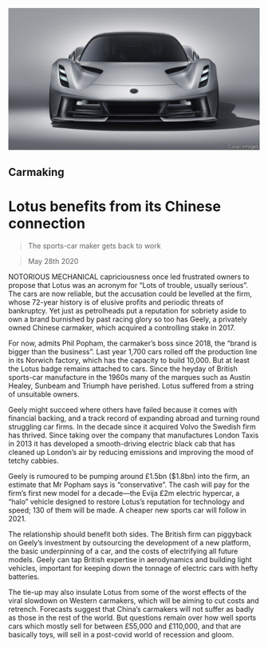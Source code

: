 ![](./images/20200530_BRP504.jpg)

## Carmaking

# Lotus benefits from its Chinese connection

> The sports-car maker gets back to work

> May 28th 2020

NOTORIOUS MECHANICAL capriciousness once led frustrated owners to propose that Lotus was an acronym for “Lots of trouble, usually serious”. The cars are now reliable, but the accusation could be levelled at the firm, whose 72-year history is of elusive profits and periodic threats of bankruptcy. Yet just as petrolheads put a reputation for sobriety aside to own a brand burnished by past racing glory so too has Geely, a privately owned Chinese carmaker, which acquired a controlling stake in 2017.

For now, admits Phil Popham, the carmaker’s boss since 2018, the “brand is bigger than the business”. Last year 1,700 cars rolled off the production line in its Norwich factory, which has the capacity to build 10,000. But at least the Lotus badge remains attached to cars. Since the heyday of British sports-car manufacture in the 1960s many of the marques such as Austin Healey, Sunbeam and Triumph have perished. Lotus suffered from a string of unsuitable owners.

Geely might succeed where others have failed because it comes with financial backing, and a track record of expanding abroad and turning round struggling car firms. In the decade since it acquired Volvo the Swedish firm has thrived. Since taking over the company that manufactures London Taxis in 2013 it has developed a smooth-driving electric black cab that has cleaned up London’s air by reducing emissions and improving the mood of tetchy cabbies.

Geely is rumoured to be pumping around £1.5bn ($1.8bn) into the firm, an estimate that Mr Popham says is “conservative”. The cash will pay for the firm’s first new model for a decade—the Evija £2m electric hypercar, a “halo” vehicle designed to restore Lotus’s reputation for technology and speed; 130 of them will be made. A cheaper new sports car will follow in 2021.

The relationship should benefit both sides. The British firm can piggyback on Geely’s investment by outsourcing the development of a new platform, the basic underpinning of a car, and the costs of electrifying all future models. Geely can tap British expertise in aerodynamics and building light vehicles, important for keeping down the tonnage of electric cars with hefty batteries.

The tie-up may also insulate Lotus from some of the worst effects of the viral slowdown on Western carmakers, which will be aiming to cut costs and retrench. Forecasts suggest that China’s carmakers will not suffer as badly as those in the rest of the world. But questions remain over how well sports cars which mostly sell for between £55,000 and £110,000, and that are basically toys, will sell in a post-covid world of recession and gloom.